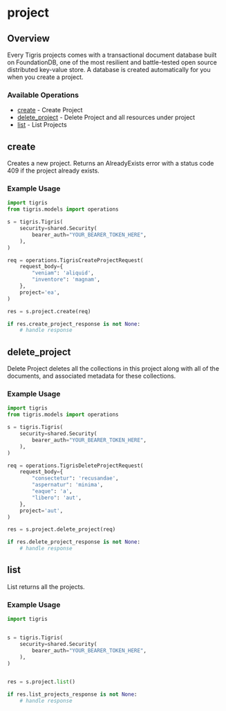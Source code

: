 # project

## Overview

Every Tigris projects comes with a transactional document database built on FoundationDB, one of the most resilient and battle-tested open source distributed key-value store. A database is created automatically for you when you create a project.

### Available Operations

* [create](#create) - Create Project
* [delete_project](#delete_project) - Delete Project and all resources under project
* [list](#list) - List Projects

## create

Creates a new project. Returns an AlreadyExists error with a status code 409 if the project already exists.

### Example Usage

```python
import tigris
from tigris.models import operations

s = tigris.Tigris(
    security=shared.Security(
        bearer_auth="YOUR_BEARER_TOKEN_HERE",
    ),
)

req = operations.TigrisCreateProjectRequest(
    request_body={
        "veniam": 'aliquid',
        "inventore": 'magnam',
    },
    project='ea',
)

res = s.project.create(req)

if res.create_project_response is not None:
    # handle response
```

## delete_project

Delete Project deletes all the collections in this project along with all of the documents, and associated metadata for these collections.

### Example Usage

```python
import tigris
from tigris.models import operations

s = tigris.Tigris(
    security=shared.Security(
        bearer_auth="YOUR_BEARER_TOKEN_HERE",
    ),
)

req = operations.TigrisDeleteProjectRequest(
    request_body={
        "consectetur": 'recusandae',
        "aspernatur": 'minima',
        "eaque": 'a',
        "libero": 'aut',
    },
    project='aut',
)

res = s.project.delete_project(req)

if res.delete_project_response is not None:
    # handle response
```

## list

List returns all the projects.

### Example Usage

```python
import tigris


s = tigris.Tigris(
    security=shared.Security(
        bearer_auth="YOUR_BEARER_TOKEN_HERE",
    ),
)


res = s.project.list()

if res.list_projects_response is not None:
    # handle response
```
